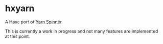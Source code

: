 # hxyarn

A Haxe port of [Yarn Spinner](https://github.com/YarnSpinnerTool/YarnSpinner)

This is currently a work in progress and not many features are implemented at this point.
